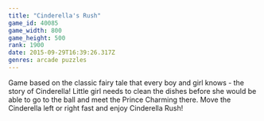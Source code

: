 ```yaml
---
title: "Cinderella's Rush"
game_id: 40085
game_width: 800
game_height: 500
rank: 1900
date: 2015-09-29T16:39:26.317Z
genres: arcade puzzles
---
```

Game based on the classic fairy tale that every boy and girl knows - the story of Cinderella!
Little girl needs to clean the dishes before she would be able to go to the ball and meet the Prince Charming there.
Move the Cinderella left or right fast and enjoy Cinderella Rush!